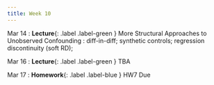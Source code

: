 ```yaml
---
title: Week 10
---
```


Mar 14
: **Lecture**{: .label .label-green } More Structural Approaches to Unobserved Confounding
: diff-in-diff; synthetic controls; regression discontinuity (soft RD);

Mar 16
: **Lecture**{: .label .label-green } TBA

Mar 17
: **Homework**{: .label .label-blue } HW7 Due